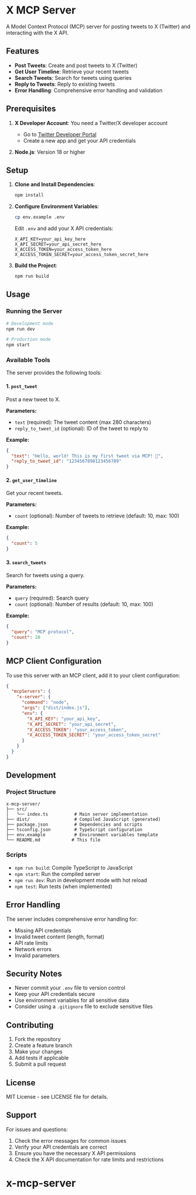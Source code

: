 # X MCP Server

A Model Context Protocol (MCP) server for posting tweets to X (Twitter) and interacting with the X API.

## Features

- **Post Tweets**: Create and post tweets to X (Twitter)
- **Get User Timeline**: Retrieve your recent tweets
- **Search Tweets**: Search for tweets using queries
- **Reply to Tweets**: Reply to existing tweets
- **Error Handling**: Comprehensive error handling and validation

## Prerequisites

1. **X Developer Account**: You need a Twitter/X developer account
   - Go to [Twitter Developer Portal](https://developer.twitter.com/en/portal/dashboard)
   - Create a new app and get your API credentials

2. **Node.js**: Version 18 or higher

## Setup

1. **Clone and Install Dependencies**:
   ```bash
   npm install
   ```

2. **Configure Environment Variables**:
   ```bash
   cp env.example .env
   ```
   
   Edit `.env` and add your X API credentials:
   ```env
   X_API_KEY=your_api_key_here
   X_API_SECRET=your_api_secret_here
   X_ACCESS_TOKEN=your_access_token_here
   X_ACCESS_TOKEN_SECRET=your_access_token_secret_here
   ```

3. **Build the Project**:
   ```bash
   npm run build
   ```

## Usage

### Running the Server

```bash
# Development mode
npm run dev

# Production mode
npm start
```

### Available Tools

The server provides the following tools:

#### 1. `post_tweet`
Post a new tweet to X.

**Parameters:**
- `text` (required): The tweet content (max 280 characters)
- `reply_to_tweet_id` (optional): ID of the tweet to reply to

**Example:**
```json
{
  "text": "Hello, world! This is my first tweet via MCP! 🚀",
  "reply_to_tweet_id": "1234567890123456789"
}
```

#### 2. `get_user_timeline`
Get your recent tweets.

**Parameters:**
- `count` (optional): Number of tweets to retrieve (default: 10, max: 100)

**Example:**
```json
{
  "count": 5
}
```

#### 3. `search_tweets`
Search for tweets using a query.

**Parameters:**
- `query` (required): Search query
- `count` (optional): Number of results (default: 10, max: 100)

**Example:**
```json
{
  "query": "MCP protocol",
  "count": 20
}
```

## MCP Client Configuration

To use this server with an MCP client, add it to your client configuration:

```json
{
  "mcpServers": {
    "x-server": {
      "command": "node",
      "args": ["dist/index.js"],
      "env": {
        "X_API_KEY": "your_api_key",
        "X_API_SECRET": "your_api_secret",
        "X_ACCESS_TOKEN": "your_access_token",
        "X_ACCESS_TOKEN_SECRET": "your_access_token_secret"
      }
    }
  }
}
```

## Development

### Project Structure

```
x-mcp-server/
├── src/
│   └── index.ts          # Main server implementation
├── dist/                 # Compiled JavaScript (generated)
├── package.json          # Dependencies and scripts
├── tsconfig.json         # TypeScript configuration
├── env.example           # Environment variables template
└── README.md            # This file
```

### Scripts

- `npm run build`: Compile TypeScript to JavaScript
- `npm start`: Run the compiled server
- `npm run dev`: Run in development mode with hot reload
- `npm test`: Run tests (when implemented)

## Error Handling

The server includes comprehensive error handling for:

- Missing API credentials
- Invalid tweet content (length, format)
- API rate limits
- Network errors
- Invalid parameters

## Security Notes

- Never commit your `.env` file to version control
- Keep your API credentials secure
- Use environment variables for all sensitive data
- Consider using a `.gitignore` file to exclude sensitive files

## Contributing

1. Fork the repository
2. Create a feature branch
3. Make your changes
4. Add tests if applicable
5. Submit a pull request

## License

MIT License - see LICENSE file for details.

## Support

For issues and questions:
1. Check the error messages for common issues
2. Verify your API credentials are correct
3. Ensure you have the necessary X API permissions
4. Check the X API documentation for rate limits and restrictions
# x-mcp-server
